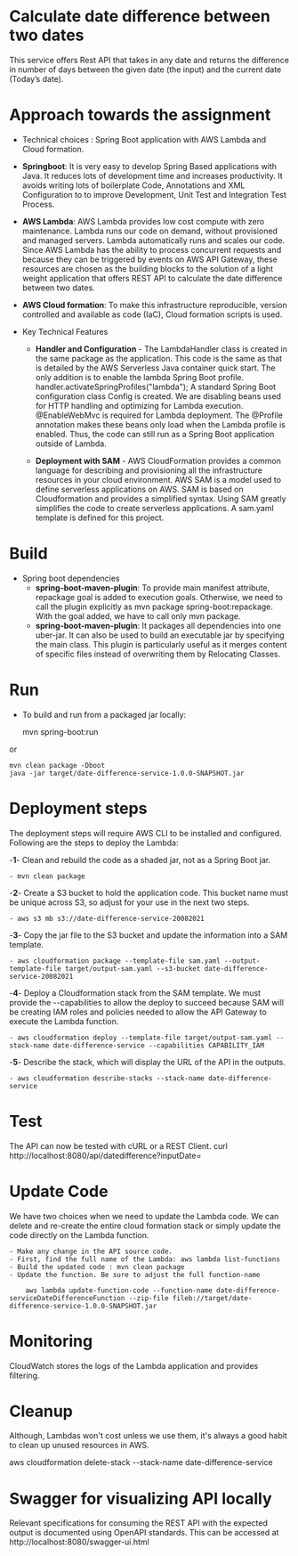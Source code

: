 # Calculate date difference between two dates

This service offers Rest API that takes in any date and returns the difference in number of days between the given date (the input) and the current date (Today’s date).



# Approach towards the assignment

- Technical choices : Spring Boot application with AWS Lambda and Cloud formation.

- **Springboot**: It is very easy to develop Spring Based applications with Java. It reduces lots of development time and increases productivity. It avoids writing lots of boilerplate Code, Annotations and XML Configuration to to improve Development, Unit Test and Integration Test Process.

- **AWS Lambda**: AWS Lambda provides low cost compute with zero maintenance. Lambda runs our code on demand, without provisioned and managed servers. Lambda automatically runs and scales our code. Since AWS Lambda has the ability to process concurrent requests and because they can be triggered by events on AWS API Gateway, these resources are chosen as the building blocks to the solution of a light weight application that offers REST API to calculate the date difference between two dates.

- **AWS Cloud formation**: To make this infrastructure reproducible, version controlled and available as code (IaC), Cloud formation scripts is used. 


- Key Technical Features 

	- **Handler and Configuration** - The LambdaHandler class is created in the same package as the application. This code is the same as that is detailed by the AWS Serverless Java container quick start. The only addition is to enable the lambda Spring Boot profile. handler.activateSpringProfiles("lambda");
	A standard Spring Boot configuration class Config is created. We are disabling beans used for HTTP handling and optimizing for Lambda execution. @EnableWebMvc is required for Lambda deployment. The @Profile annotation makes these beans only load when the Lambda profile is enabled. Thus, the code can still run as a Spring Boot application outside of Lambda.
	
	- **Deployment with SAM** - AWS CloudFormation provides a common language for describing and provisioning all the infrastructure resources in your cloud environment.
	AWS SAM is a model used to define serverless applications on AWS. SAM is based on Cloudformation and provides a simplified syntax. Using SAM greatly simplifies the code to create serverless applications. A sam.yaml template is defined for this project.



# Build

- Spring boot dependencies
	- **spring-boot-maven-plugin**: To provide main manifest attribute, repackage goal is added to execution goals. Otherwise, we need to call the plugin explicitly as mvn package spring-boot:repackage. With the goal added, we have to call only mvn package.
	- **spring-boot-maven-plugin**: It packages all dependencies into one uber-jar. It can also be used to build an executable jar by specifying the main class. This plugin is particularly useful as it merges content of specific files instead of overwriting them by Relocating Classes.
	
# Run

- To build and run from a packaged jar locally:

    mvn spring-boot:run

or 

    mvn clean package -Dboot
    java -jar target/date-difference-service-1.0.0-SNAPSHOT.jar


# Deployment steps

The deployment steps will require AWS CLI to be installed and configured. Following are the steps to deploy the Lambda:

-**1**- Clean and rebuild the code as a shaded jar, not as a Spring Boot jar.
	
	- mvn clean package
	
-**2**- Create a S3 bucket to hold the application code. This bucket name must be unique across S3, so adjust for your use in the next two steps.

	- aws s3 mb s3://date-difference-service-20082021

-**3**- Copy the jar file to the S3 bucket and update the information into a SAM template.

	- aws cloudformation package --template-file sam.yaml --output-template-file target/output-sam.yaml --s3-bucket date-difference-service-20082021

-**4**- Deploy a Cloudformation stack from the SAM template. We must provide the --capabilities to allow the deploy to succeed because SAM will be creating IAM roles and policies needed to allow the API Gateway to execute the Lambda function.

	- aws cloudformation deploy --template-file target/output-sam.yaml --stack-name date-difference-service --capabilities CAPABILITY_IAM

-**5**- Describe the stack, which will display the URL of the API in the outputs.

	- aws cloudformation describe-stacks --stack-name date-difference-service
    
    
# Test

The API can now be tested with cURL or a REST Client.
    curl http://localhost:8080/api/datedifference?inputDate=<yyyy-mm-dd>
    
# Update Code

We have two choices when we need to update the Lambda code. We can delete and re-create the entire cloud formation stack or simply update the code directly on the Lambda function.

	- Make any change in the API source code.
	- First, find the full name of the Lambda: aws lambda list-functions
	- Build the updated code : mvn clean package
	- Update the function. Be sure to adjust the full function-name
		
		aws lambda update-function-code --function-name date-difference-serviceDateDifferenceFunction --zip-file fileb://target/date-difference-service-1.0.0-SNAPSHOT.jar

# Monitoring

 CloudWatch stores the logs of the Lambda application and provides filtering. 
 
# Cleanup
Although, Lambdas won't cost unless we use them, it's always a good habit to clean up unused resources in AWS.

aws cloudformation delete-stack --stack-name date-difference-service

# Swagger for visualizing API locally

Relevant specifications for consuming the REST API with the expected output is documented using OpenAPI standards.
This can be accessed at http://localhost:8080/swagger-ui.html    
